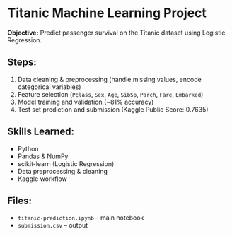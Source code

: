 # Titanic Machine Learning Project

**Objective:** Predict passenger survival on the Titanic dataset using Logistic Regression.

## Steps:
1. Data cleaning & preprocessing (handle missing values, encode categorical variables)
2. Feature selection (`Pclass`, `Sex`, `Age`, `SibSp`, `Parch`, `Fare`, `Embarked`)
3. Model training and validation (~81% accuracy)
4. Test set prediction and submission (Kaggle Public Score: 0.7635)

## Skills Learned:
- Python
- Pandas & NumPy
- scikit-learn (Logistic Regression)
- Data preprocessing & cleaning
- Kaggle workflow

## Files:
- `titanic-prediction.ipynb` – main notebook
- `submission.csv` – output
